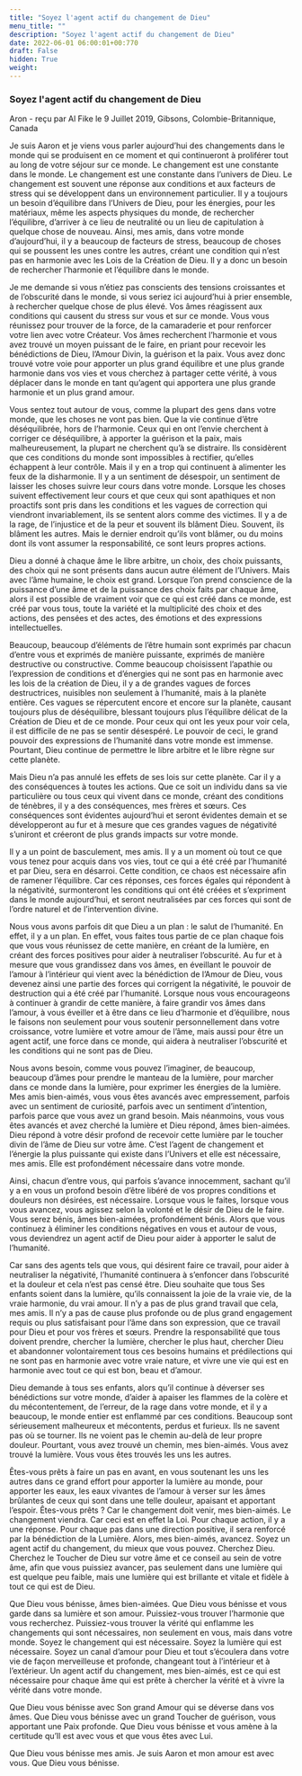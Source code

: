 ```yaml
---
title: "Soyez l'agent actif du changement de Dieu"
menu_title: ""
description: "Soyez l'agent actif du changement de Dieu"
date: 2022-06-01 06:00:01+00:770
draft: False
hidden: True
weight:
---
```

### Soyez l'agent actif du changement de Dieu

Aron - reçu par Al Fike le 9 Juillet 2019, Gibsons, Colombie-Britannique, Canada

Je suis Aaron et je viens vous parler aujourd’hui des changements dans le monde qui se produisent en ce moment et qui continueront à proliférer tout au long de votre séjour sur ce monde. Le changement est une constante dans le monde. Le changement est une constante dans l’univers de Dieu. Le changement est souvent une réponse aux conditions et aux facteurs de stress qui se développent dans un environnement particulier. Il y a toujours un besoin d’équilibre dans l’Univers de Dieu, pour les énergies, pour les matériaux, même les aspects physiques du monde, de rechercher l’équilibre, d’arriver à ce lieu de neutralité ou un lieu de capitulation à quelque chose de nouveau. Ainsi, mes amis, dans votre monde d’aujourd’hui, il y a beaucoup de facteurs de stress, beaucoup de choses qui se poussent les unes contre les autres, créant une condition qui n’est pas en harmonie avec les Lois de la Création de Dieu. Il y a donc un besoin de rechercher l’harmonie et l’équilibre dans le monde.

Je me demande si vous n’étiez pas conscients des tensions croissantes et de l’obscurité dans le monde, si vous seriez ici aujourd’hui à prier ensemble, à rechercher quelque chose de plus élevé. Vos âmes réagissent aux conditions qui causent du stress sur vous et sur ce monde. Vous vous réunissez pour trouver de la force, de la camaraderie et pour renforcer votre lien avec votre Créateur. Vos âmes recherchent l’harmonie et vous avez trouvé un moyen puissant de le faire, en priant pour recevoir les bénédictions de Dieu, l’Amour Divin, la guérison et la paix. Vous avez donc trouvé votre voie pour apporter un plus grand équilibre et une plus grande harmonie dans vos vies et vous cherchez à partager cette vérité, à vous déplacer dans le monde en tant qu’agent qui apportera une plus grande harmonie et un plus grand amour.

Vous sentez tout autour de vous, comme la plupart des gens dans votre monde, que les choses ne vont pas bien. Que la vie continue d’être déséquilibrée, hors de l’harmonie. Ceux qui en ont l’envie cherchent à corriger ce déséquilibre, à apporter la guérison et la paix, mais malheureusement, la plupart ne cherchent qu’à se distraire. Ils considèrent que ces conditions du monde sont impossibles à rectifier, qu’elles échappent à leur contrôle. Mais il y en a trop qui continuent à alimenter les feux de la disharmonie. Il y a un sentiment de désespoir, un sentiment de laisser les choses suivre leur cours dans votre monde. Lorsque les choses suivent effectivement leur cours et que ceux qui sont apathiques et non proactifs sont pris dans les conditions et les vagues de correction qui viendront invariablement, ils se sentent alors comme des victimes. Il y a de la rage, de l’injustice et de la peur et souvent ils blâment Dieu. Souvent, ils blâment les autres. Mais le dernier endroit qu’ils vont blâmer, ou du moins dont ils vont assumer la responsabilité, ce sont leurs propres actions.

Dieu a donné à chaque âme le libre arbitre, un choix, des choix puissants, des choix qui ne sont présents dans aucun autre élément de l’Univers. Mais avec l’âme humaine, le choix est grand. Lorsque l’on prend conscience de la puissance d’une âme et de la puissance des choix faits par chaque âme, alors il est possible de vraiment voir que ce qui est créé dans ce monde, est créé par vous tous, toute la variété et la multiplicité des choix et des actions, des pensées et des actes, des émotions et des expressions intellectuelles.

Beaucoup, beaucoup d’éléments de l’être humain sont exprimés par chacun d’entre vous et exprimés de manière puissante, exprimés de manière destructive ou constructive. Comme beaucoup choisissent l’apathie ou l’expression de conditions et d’énergies qui ne sont pas en harmonie avec les lois de la création de Dieu, il y a de grandes vagues de forces destructrices, nuisibles non seulement à l’humanité, mais à la planète entière. Ces vagues se répercutent encore et encore sur la planète, causant toujours plus de déséquilibre, blessant toujours plus l’équilibre délicat de la Création de Dieu et de ce monde. Pour ceux qui ont les yeux pour voir cela, il est difficile de ne pas se sentir désespéré. Le pouvoir de ceci, le grand pouvoir des expressions de l’humanité dans votre monde est immense. Pourtant, Dieu continue de permettre le libre arbitre et le libre règne sur cette planète.

Mais Dieu n’a pas annulé les effets de ses lois sur cette planète. Car il y a des conséquences à toutes les actions. Que ce soit un individu dans sa vie particulière ou tous ceux qui vivent dans ce monde, créant des conditions de ténèbres, il y a des conséquences, mes frères et sœurs. Ces conséquences sont évidentes aujourd’hui et seront évidentes demain et se développeront au fur et à mesure que ces grandes vagues de négativité s’uniront et créeront de plus grands impacts sur votre monde.

Il y a un point de basculement, mes amis. Il y a un moment où tout ce que vous tenez pour acquis dans vos vies, tout ce qui a été créé par l’humanité et par Dieu, sera en désarroi. Cette condition, ce chaos est nécessaire afin de ramener l’équilibre. Car ces réponses, ces forces égales qui répondent à la négativité, surmonteront les conditions qui ont été créées et s’expriment dans le monde aujourd’hui, et seront neutralisées par ces forces qui sont de l’ordre naturel et de l’intervention divine.

Nous vous avons parfois dit que Dieu a un plan : le salut de l’humanité. En effet, il y a un plan. En effet, vous faites tous partie de ce plan chaque fois que vous vous réunissez de cette manière, en créant de la lumière, en créant des forces positives pour aider à neutraliser l’obscurité. Au fur et à mesure que vous grandissez dans vos âmes, en éveillant le pouvoir de l’amour à l’intérieur qui vient avec la bénédiction de l’Amour de Dieu, vous devenez ainsi une partie des forces qui corrigent la négativité, le pouvoir de destruction qui a été créé par l’humanité. Lorsque nous vous encourageons à continuer à grandir de cette manière, à faire grandir vos âmes dans l’amour, à vous éveiller et à être dans ce lieu d’harmonie et d’équilibre, nous le faisons non seulement pour vous soutenir personnellement dans votre croissance, votre lumière et votre amour de l’âme, mais aussi pour être un agent actif, une force dans ce monde, qui aidera à neutraliser l’obscurité et les conditions qui ne sont pas de Dieu.

Nous avons besoin, comme vous pouvez l’imaginer, de beaucoup, beaucoup d’âmes pour prendre le manteau de la lumière, pour marcher dans ce monde dans la lumière, pour exprimer les énergies de la lumière. Mes amis bien-aimés, vous vous êtes avancés avec empressement, parfois avec un sentiment de curiosité, parfois avec un sentiment d’intention, parfois parce que vous avez un grand besoin. Mais néanmoins, vous vous êtes avancés et avez cherché la lumière et Dieu répond, âmes bien-aimées. Dieu répond à votre désir profond de recevoir cette lumière par le toucher divin de l’âme de Dieu sur votre âme. C’est l’agent de changement et l’énergie la plus puissante qui existe dans l’Univers et elle est nécessaire, mes amis. Elle est profondément nécessaire dans votre monde.

Ainsi, chacun d’entre vous, qui parfois s’avance innocemment, sachant qu’il y a en vous un profond besoin d’être libéré de vos propres conditions et douleurs non désirées, est nécessaire. Lorsque vous le faites, lorsque vous vous avancez, vous agissez selon la volonté et le désir de Dieu de le faire. Vous serez bénis, âmes bien-aimées, profondément bénis. Alors que vous continuez à éliminer les conditions négatives en vous et autour de vous, vous deviendrez un agent actif de Dieu pour aider à apporter le salut de l’humanité.

Car sans des agents tels que vous, qui désirent faire ce travail, pour aider à neutraliser la négativité, l’humanité continuera à s’enfoncer dans l’obscurité et la douleur et cela n’est pas censé être. Dieu souhaite que tous Ses enfants soient dans la lumière, qu’ils connaissent la joie de la vraie vie, de la vraie harmonie, du vrai amour. Il n’y a pas de plus grand travail que cela, mes amis. Il n’y a pas de cause plus profonde ou de plus grand engagement requis ou plus satisfaisant pour l’âme dans son expression, que ce travail pour Dieu et pour vos frères et sœurs. Prendre la responsabilité que tous doivent prendre, chercher la lumière, chercher le plus haut, chercher Dieu et abandonner volontairement tous ces besoins humains et prédilections qui ne sont pas en harmonie avec votre vraie nature, et vivre une vie qui est en harmonie avec tout ce qui est bon, beau et d’amour.

Dieu demande à tous ses enfants, alors qu’il continue à déverser ses bénédictions sur votre monde, d’aider à apaiser les flammes de la colère et du mécontentement, de l’erreur, de la rage dans votre monde, et il y a beaucoup, le monde entier est enflammé par ces conditions. Beaucoup sont sérieusement malheureux et mécontents, perdus et furieux. Ils ne savent pas où se tourner. Ils ne voient pas le chemin au-delà de leur propre douleur. Pourtant, vous avez trouvé un chemin, mes bien-aimés. Vous avez trouvé la lumière. Vous vous êtes trouvés les uns les autres.

Êtes-vous prêts à faire un pas en avant, en vous soutenant les uns les autres dans ce grand effort pour apporter la lumière au monde, pour apporter les eaux, les eaux vivantes de l’amour à verser sur les âmes brûlantes de ceux qui sont dans une telle douleur, apaisant et apportant l’espoir. Êtes-vous prêts ? Car le changement doit venir, mes bien-aimés. Le changement viendra. Car ceci est en effet la Loi. Pour chaque action, il y a une réponse. Pour chaque pas dans une direction positive, il sera renforcé par la bénédiction de la Lumière. Alors, mes bien-aimés, avancez. Soyez un agent actif du changement, du mieux que vous pouvez. Cherchez Dieu. Cherchez le Toucher de Dieu sur votre âme et ce conseil au sein de votre âme, afin que vous puissiez avancer, pas seulement dans une lumière qui est quelque peu faible, mais une lumière qui est brillante et vitale et fidèle à tout ce qui est de Dieu.

Que Dieu vous bénisse, âmes bien-aimées. Que Dieu vous bénisse et vous garde dans sa lumière et son amour. Puissiez-vous trouver l’harmonie que vous recherchez. Puissiez-vous trouver la vérité qui enflamme les changements qui sont nécessaires, non seulement en vous, mais dans votre monde. Soyez le changement qui est nécessaire. Soyez la lumière qui est nécessaire. Soyez un canal d’amour pour Dieu et tout s’écoulera dans votre vie de façon merveilleuse et profonde, changeant tout à l’intérieur et à l’extérieur. Un agent actif du changement, mes bien-aimés, est ce qui est nécessaire pour chaque âme qui est prête à chercher la vérité et à vivre la vérité dans votre monde.

Que Dieu vous bénisse avec Son grand Amour qui se déverse dans vos âmes. Que Dieu vous bénisse avec un grand Toucher de guérison, vous apportant une Paix profonde. Que Dieu vous bénisse et vous amène à la certitude qu’Il est avec vous et que vous êtes avec Lui.

Que Dieu vous bénisse mes amis. Je suis Aaron et mon amour est avec vous. Que Dieu vous bénisse.



